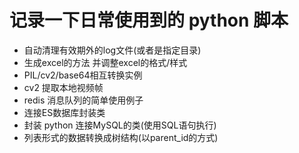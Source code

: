 # 记录一下日常使用到的 python 脚本

- 自动清理有效期外的log文件(或者是指定目录)
- 生成excel的方法 并调整excel的格式/样式
- PIL/cv2/base64相互转换实例
- cv2 提取本地视频帧
- redis 消息队列的简单使用例子
- 连接ES数据库封装类
- 封装 python 连接MySQL的类(使用SQL语句执行)
- 列表形式的数据转换成树结构(以parent_id的方式)
